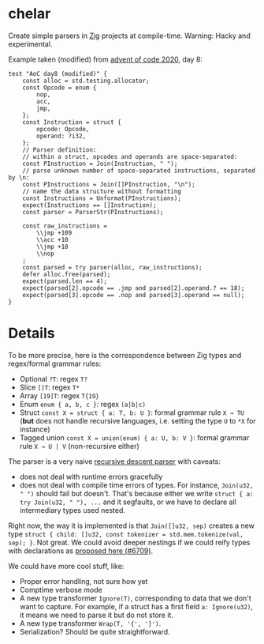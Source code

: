 # chelar

Create simple parsers in [Zig](https://ziglang.org/) projects at compile-time. Warning: Hacky and experimental. 

Example taken (modified) from [advent of code 2020](https://adventofcode.com/), day 8:

```Zig
test "AoC day8 (modified)" {
    const alloc = std.testing.allocator;
    const Opcode = enum {
        nop,
        acc,
        jmp,
    };
    const Instruction = struct {
        opcode: Opcode,
        operand: ?i32,
    };
    // Parser definition:
    // within a struct, opcodes and operands are space-separated:
    const PInstruction = Join(Instruction, " ");
    // parse unknown number of space-separated instructions, separated by \n:
    const PInstructions = Join([]PInstruction, "\n");
    // name the data structure without formatting
    const Instructions = Unformat(PInstructions);
    expect(Instructions == []Instruction);
    const parser = ParserStr(PInstructions);

    const raw_instructions =
        \\jmp +109
        \\acc +10
        \\jmp +18
        \\nop
    ;
    const parsed = try parser(alloc, raw_instructions);
    defer alloc.free(parsed);
    expect(parsed.len == 4);
    expect(parsed[2].opcode == .jmp and parsed[2].operand.? == 18);
    expect(parsed[3].opcode == .nop and parsed[3].operand == null);
}
```

# Details

To be more precise, here is the correspondence between Zig types and regex/formal grammar rules:

- Optional `?T`: regex `T?`
- Slice `[]T`: regex `T*`
- Array `[19]T`: regex `T{19}`
- Enum `enum { a, b, c }`: regex `(a|b|c)`
- Struct `const X = struct { a: T, b: U }`: formal grammar rule `X → TU` (**but** does not handle recursive languages, i.e. setting the type `U` to `*X` for instance)
- Tagged union `const X = union(enum) { a: U, b: V }`: formal grammar rule `X → U | V` (non-recursive either)

The parser is a very naive [recursive descent parser](https://en.wikipedia.org/wiki/Recursive_descent_parser) with caveats:

- does not deal with runtime errors gracefully
- does not deal with compile time errors of types. For instance, `Join(u32, " ")` should fail but doesn't. That's because either we write `struct { a: try Join(u32, " "), ...` and it segfaults, or we have to declare all intermediary types used nested.

Right now, the way it is implemented is that `Join([]u32, sep)` creates a new type `struct { child: []u32, const tokenizer = std.mem.tokenize(val, sep); }`. Not great. We could avoid deeper nestings if we could reify types with declarations as [proposed here (#6709)](https://github.com/ziglang/zig/issues/6709).

We could have more cool stuff, like:

- Proper error handling, not sure how yet
- Comptime verbose mode
- A new type transformer `Ignore(T)`, corresponding to data that we don't want to capture. For example, if a struct has a first field `a: Ignore(u32)`, it means we need to parse it but do not store it.
- A new type transformer `Wrap(T, '{', '}')`.
- Serialization? Should be quite straightforward.
